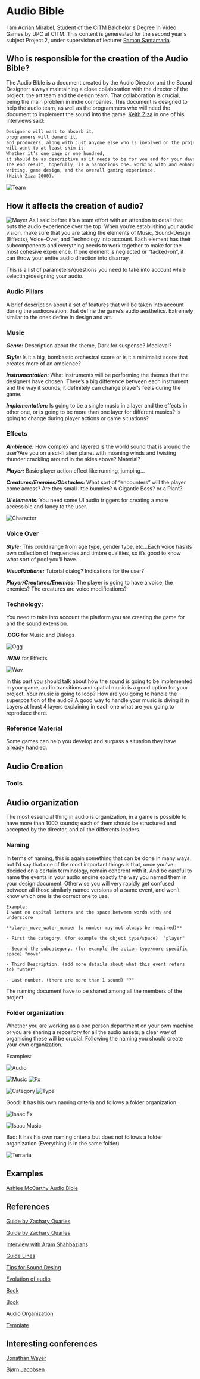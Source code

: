 # Audio Bible

I am [Adrián Mirabel](https://www.linkedin.com/in/m1r4b3l/), Student of the [CITM](https://www.citm.upc.edu/ing/estudis/graus-videojocs/) Balchelor's Degree in Video Games by UPC at CITM. This content is genereated for the second year's subject Project 2, under supervision of lecturer [Ramon Santamaria](https://www.linkedin.com/in/raysan/).

## Who is responsible for the creation of the Audio Bible?

The Audio Bible is a document created by the Audio Director and the Sound Designer; always maintaining a close collaboration with the director of the project, the art team and the design team.
That collaboration is crucial, being the main problem in indie companies.
This document is designed to help the audio team, as well as the programmers who will need the document to implement the sound into the game. 
[Keith Ziza](http://keithzizza.com/) in one of his interviews said:

```markdown
Designers will want to absorb it, 
programmers will demand it, 
and producers, along with just anyone else who is involved on the project, 
will want to at least skim it. 
Whether it’s one page or one hundred, 
it should be as descriptive as it needs to be for you and for your development team. 
The end result, hopefully, is a harmonious one… working with and enhancing graphics, 
writing, game design, and the overall gaming experience. 
(Keith Ziza 2000).
```

![Team](https://github.com/M1R4B3L/Research-Audio-Bible/blob/master/docs/Images/Team.jpg)

## How it affects the creation of audio?
![Mayer](https://github.com/M1R4B3L/Research-Audio-Bible/blob/master/docs/Images/jonathanmayer.jpg)
As I said before it’s a team effort with an attention to detail that puts the audio experience over the top.  When you’re establishing your audio vision, make sure that you are taking the elements of Music, Sound-Design (Effects), Voice-Over, and Technology into account.  Each element has their subcomponents and everything needs to work together to make for the most cohesive experience.  If one element is neglected or “tacked-on”, it can throw your entire audio direction into disarray.

This is a list of parameters/questions you need to take into account while selecting/designing your audio.

### Audio Pillars

A brief description about a set of features that will be taken into account during the audiocreation, that define the game’s audio aesthetics. Extremely similar to the ones define in design and art.

### Music

**_Genre:_** Description about the theme, Dark for suspense? Medieval?

**_Style:_** Is it a big, bombastic orchestral score or is it a minimalist score that creates more of an ambience?

**_Instrumentation:_** What instruments will be performing the themes that the designers have chosen. There’s a big difference between each instrument and the way it sounds; it definitely can change player’s feels during the game.

**_Implementation:_** Is going to be a single music in a layer and the effects in other one, or is going to be more than one layer for different musics? Is going to change during player actions or game situations?

### Effects

**_Ambience:_** How complex and layered is the world sound that is around the user?Are you on a sci-fi alien planet with moaning winds and twisting thunder crackling around in the skies above? Material?

**_Player:_** Basic player action effect like running, jumping...

**_Creatures/Enemies/Obstacles:_** What sort of “encounters” will the player come across?
Are they small little bunnies? A Gigantic Boss? or a Plant?                                 

**_UI elements:_** You need some UI audio triggers for creating a more accessible and fancy to the user.

![Character](https://github.com/M1R4B3L/Research-Audio-Bible/blob/master/docs/Images/smallorbig.jpg)

### Voice Over

**_Style:_** This could range from age type, gender type, etc…Each voice has its own collection of frequencies and timbre qualities, so it’s good to know what sort of pool you’ll have.

**_Visualizations:_** Tutorial dialog? Indications for the user?

**_Player/Creatures/Enemies:_** The player is going to have a voice, the enemies? The creatures are voice modifications?

### Technology:
You need to take into account the platform you are creating the game for and the sound extension.

**.OGG** for Music and Dialogs 

![Ogg](https://github.com/M1R4B3L/Research-Audio-Bible/blob/master/docs/Images/ogg.png)

**.WAV** for Effects 

![Wav](https://github.com/M1R4B3L/Research-Audio-Bible/blob/master/docs/Images/wav.png)

In this part you should talk about how the sound is going to be implemented in your game, audio transitions and spatial music is a good option for your project. Your music is going to loop? How are you going to handle the superposition of the audio?
A good way to handle your music is diving it in Layers at least 4 layers explaining in each one what are you going to reproduce there.

### Reference Material

Some games can help you develop and surpass a situation they have already handled. 

## Audio Creation

### Tools

### 

## Audio organization 
The most essencial thing in audio is organization, in a game is possible to have more than 1000 sounds; each of them should be structured and accepted by the director, and all the differents leaders. 

### Naming
In terms of naming, this is again something that can be done in many ways, but I’d say that one of the most important things is that, once you’ve decided on a certain terminology, remain coherent with it. And be careful to name the events in your audio engine exactly the way you named them in your design document. Otherwise you will very rapidly get confused between all those similarly named versions of a same event, and won’t know which one is the correct one to use.

```
Example: 
I want no capital letters and the space between words with and underscore

**player_move_water_number (a number may not always be required)**

- First the category. (for example the object type/space)  "player" 

- Second the subcategory. (for example the action type/more specific space) "move"

- Third Description. (add more details about what this event refers to) "water"

- Last number. (there are more than 1 sound) "?"
```
The naming document have to be shared among all the members of the project.


### Folder organization
Whether you are working as a one person department on your own machine or you are sharing a repository for all the audio assets, a clear way of organising these will be crucial.
Following the naming you should create your own organization.

Examples:

![Audio](https://github.com/M1R4B3L/Research-Audio-Bible/blob/master/docs/Images/audio.PNG)

![Music](https://github.com/M1R4B3L/Research-Audio-Bible/blob/master/docs/Images/music.PNG)
![Fx](https://github.com/M1R4B3L/Research-Audio-Bible/blob/master/docs/Images/fx.PNG)

![Category](https://github.com/M1R4B3L/Research-Audio-Bible/blob/master/docs/Images/category.PNG)
![Type](https://github.com/M1R4B3L/Research-Audio-Bible/blob/master/docs/Images/type.PNG)

Good: It has his own naming criteria and follows a folder organization.

![Isaac Fx](https://github.com/M1R4B3L/Research-Audio-Bible/blob/master/docs/Images/isaac_fx.jpg)

![Isaac Music](https://github.com/M1R4B3L/Research-Audio-Bible/blob/master/docs/Images/issac_music.jpg)

Bad:  It has his own naming criteria but does not follows a folder organization (Everything is in the same folder)

![Terraria](https://github.com/M1R4B3L/Research-Audio-Bible/blob/master/docs/Images/terraria.jpg)

## Examples
[Ashlee McCarthy Audio Bible](https://ashleemccarthy.wordpress.com/2013/06/06/sound-design-document/)

## References
[Guide by Zachary Quarles](https://www.asoundeffect.com/game-audio-design-document/)

[Guide by Zachary Quarles](http://zacharyquarles.com/blog/?p=518)

[Interview with Aram Shahbazians](https://professionalcomposers.com/sound-design-for-video-games/)

[Guide Lines](http://www.dreamquakestudios.com/ADD.html)

[Tips for Sound Desing](https://gameanalytics.com/blog/9-sound-design-tips-to-improve-your-games-audio.html)

[Evolution of audio](https://altagram.com/es/music-sound-design-video-games/)

[Book](https://books.google.es/books?id=gnw0Zb4St-wC&pg=PA89&lpg=PA89&dq=audio+design+document+(add)+responsable&source=bl&ots=4cmXkwxntF&sig=ACfU3U0viWwpUndyN551hSTlHPfxwWd2Iw&hl=es&sa=X&ved=2ahUKEwiIzqCw4P7nAhUL6OAKHWm9DrQQ6AEwAXoECAoQAQ#v=onepage&q&f=false)

[Book](http://ptgmedia.pearsoncmg.com/images/9780321961587/samplepages/9780321961587.pdf)

[Audio Organization](https://annesoaudio.com/2016/07/07/game-audio-asset-naming-and-organisation/)

[Template](https://docs.google.com/spreadsheets/d/1Nbn7e6UWmtJ4XOHbYsWqGUJNTdJXgSUZLlATrdIarSM/edit#gid=0)

## Interesting conferences
[Jonathan Wayer](https://www.youtube.com/watch?v=7p9rqo2I_Hs)

[Bjørn Jacobsen](https://www.youtube.com/watch?v=HLOmk6ly_CE&t=829s)



